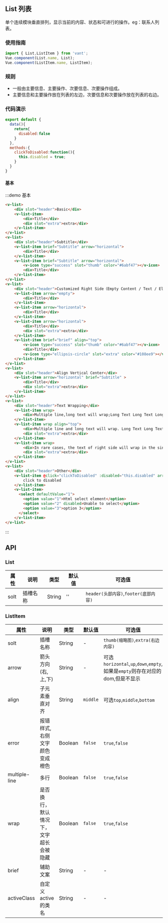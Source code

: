 <style>
.demo-list{

}
</style>
<script>
import Vue from 'vue';
import { ListItem, Icon } from 'packages';
Vue.component(ListItem.name, ListItem);
Vue.component(Icon.name, Icon);

export default {
  data(){   
    return{
      disabled:false
    }
  },
  methods:{
    clickToDisabled:function(){
      this.disabled = true;
    }
  }
}
</script>

## List 列表
单个连续模块垂直排列，显示当前的内容、状态和可进行的操作。eg：联系人列表。

### 使用指南

```javascript
import { List,ListItem } from 'vant';
Vue.component(List.name, List);
Vue.component(ListItem.name, ListItem);
```

### 规则
- 一般由主要信息、主要操作、次要信息、次要操作组成。
- 主要信息和主要操作放在列表的左边，次要信息和次要操作放在列表的右边。

### 代码演示

```javascript
export default {
  data(){   
    return{
      disabled:false
    }
  },
  methods:{
    clickToDisabled:function(){
      this.disabled = true;
    }
  }
}
```

#### 基本

:::demo 基本
```html
<v-list>
    <div slot="header">Basic</div>
    <v-list-item>
        <div>Title</div>
        <div slot="extra">extra</div>
    </v-list-item>
</v-list>
<v-list>
    <div slot="header">Subtitle</div>
    <v-list-item brief="Subtitle" arrow="horizontal">
        <div>Title</div>
    </v-list-item>
    <v-list-item brief="Subtitle" arrow="horizontal">
        <v-icon type="success" slot="thumb" color="#6abf47"></v-icon>
        <div>Title</div>
    </v-list-item>
</v-list>
<v-list>
    <div slot="header">Customized Right Side（Empty Content / Text / Element）</div>
    <v-list-item arrow="empty">
        <div>Title</div>
    </v-list-item>
    <v-list-item arrow="horizontal">
        <div>Title</div>
    </v-list-item>
    <v-list-item arrow="horizontal">
        <div>Title</div>
        <div slot="extra">extra</div>
    </v-list-item>
    <v-list-item brief="brief" align="top">
        <v-icon type="success" slot="thumb" color="#6abf47"></v-icon>
        <div>Title</div>
        <v-icon type="ellipsis-circle" slot="extra" color="#108ee9"></v-icon>
    </v-list-item>
</v-list>
<v-list>
    <div slot="header">Align Vertical Center</div>
    <v-list-item arrow="horizontal" brief="Subtitle" >
        <div>Title</div>
        <div slot="extra">extra</div>
    </v-list-item>
</v-list>
<v-list>
    <div slot="header">Text Wrapping</div>
    <v-list-item wrap>
        <div>Multiple line,long text will wrap;Long Text Long Text Long Text Long Text Long Text Long Text</div>
    </v-list-item>
    <v-list-item wrap align="top">
        <div>Multiple line and long text will wrap. Long Text Long Text Long Text</div>
        <div slot="extra">extra</div>
    </v-list-item>
    <v-list-item wrap>
        <div>In rare cases, the text of right side will wrap in the single line with long text. long text long text long text</div>
        <div slot="extra">extra</div>
    </v-list-item>
</v-list>
<v-list>
    <div slot="header">Other</div>
    <v-list-item @click="clickToDisabled" :disabled="this.disabled" arrow="horizontal">
        click to disabled
    </v-list-item>
    <v-list-item>
      <select defaultValue="1">
        <option value="1">Html select element</option>
        <option value="2" disabled>Unable to select</option>
        <option value="3">option 3</option>
      </select>
    </v-list-item>
</v-list>
```
:::

## API

### List

| 属性 | 说明 | 类型 | 默认值 | 可选值 |
|----|-----|------|------|------|
| solt |  插槽名称 | String |  ''  | `header(头部内容)`,`footer(底部内容)` |

### ListItem
| 属性 | 说明 | 类型 | 默认值 | 可选值 |
|----|-----|------|------|------|
| solt |  插槽名称 | String |  -  | `thumb(缩略图)`,`extra(右边内容)` |
| arrow      | 箭头方向(右,上,下) | String |   -  | 可选`horizontal`,`up`,`down`,`empty`,如果是`empty`则存在对应的dom,但是不显示 |
| align    |  子元素垂直对齐 | String   | `middle` | 可选`top`,`middle`,`bottom` |
| error    | 报错样式,右侧文字颜色变成橙色 | Boolean  | `false`  | `true`,`false`|
| multiple-line    | 多行 | Boolean  | `false`  | `true`,`false` |
| wrap    | 是否换行，默认情况下，文字超长会被隐藏 | Boolean  | `false`  | `true`,`false`|
| brief    | 辅助文案 | String  | -  | -|
| activeClass  | 自定义active的类名 | String  | - | - |
